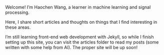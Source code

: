 Welcome! I’m Haochen Wang, a learner in machine learning and signal processing.  

Here, I share short articles and thoughts on things that I find interesting in these areas.  

I’m still learning front-end web development with Jekyll, so while I finish setting up this site, you can visit the articles folder to read my posts (some written with some help from AI). The proper site will be up soon!
